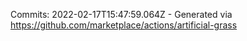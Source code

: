 Commits: 2022-02-17T15:47:59.064Z - Generated via https://github.com/marketplace/actions/artificial-grass
<br>
